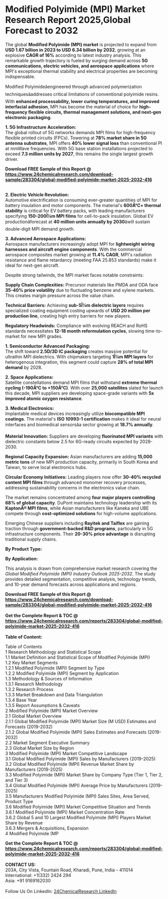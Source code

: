 <h1>Modified Polyimide (MPI) Market Research Report 2025,Global Forecast to 2032</h1><p>The global <strong>Modified Polyimide (MPI) market</strong> is projected to expand from <strong>USD 1.67 billion in 2023 to USD 6.34 billion by 2032</strong>, growing at an explosive <strong>CAGR of 16%</strong> according to latest industry analysis. This remarkable growth trajectory is fueled by surging demand across <strong>5G communications, electric vehicles, and aerospace applications</strong> where MPI's exceptional thermal stability and electrical properties are becoming indispensable.</p><p>Modified Polyimideâengineered through advanced polymerization techniquesâaddresses critical limitations of conventional polyimide resins. With <strong>enhanced processability, lower curing temperatures, and improved interfacial adhesion</strong>, MPI has become the material of choice for <strong>high-frequency flexible circuits, thermal management solutions, and next-gen electronic packaging</strong>.</p><p><strong>1. 5G Infrastructure Acceleration:</strong><br>
The global rollout of 5G networks demands MPI films for high-frequency flexible printed circuits (FPCs). Towering at <strong>78% market share in 5G antenna substrates</strong>, MPI offers <strong>40% lower signal loss</strong> than conventional PI at mmWave frequencies. With 5G base station installations projected to exceed <strong>7.3 million units by 2027</strong>, this remains the single largest growth driver.</p><div><b>Download FREE Sample of this Report @ 
            <a href="https://www.24chemicalresearch.com/download-sample/283304/global-modified-polyimide-market-2025-2032-416">
            https://www.24chemicalresearch.com/download-sample/283304/global-modified-polyimide-market-2025-2032-416</a></b></div><br><p><strong>2. Electric Vehicle Revolution:</strong><br>
Automotive electrification is consuming ever-greater quantities of MPI for battery insulation and motor components. The material's <strong>600Â°C+ thermal stability</strong> is critical for EV battery packs, with leading manufacturers specifying <strong>150-200Î¼m MPI films</strong> for cell-to-pack insulation. Global EV productionâforecast at <strong>40 million units annually by 2030</strong>âwill sustain double-digit MPI demand growth.</p><p><strong>3. Advanced Aerospace Applications:</strong><br>
Aerospace manufacturers increasingly adopt MPI for <strong>lightweight wiring harnesses and aircraft engine components</strong>. With the commercial aerospace composites market growing at <strong>11.4% CAGR</strong>, MPI's radiation resistance and flame retardancy (meeting FAA 25.853 standards) make it ideal for next-gen aircraft.</p><p>Despite strong tailwinds, the MPI market faces notable constraints:</p><p><strong>Supply Chain Complexities:</strong> Precursor materials like PMDA and ODA face <strong>35-40% price volatility</strong> due to fluctuating benzene and xylene markets. This creates margin pressure across the value chain.</p><p><strong>Technical Barriers:</strong> Achieving <strong>sub-5Î¼m dielectric layers</strong> requires specialized coating equipment costing upwards of <strong>USD 20 million per production line</strong>, creating high entry barriers for new players.</p><p><strong>Regulatory Headwinds:</strong> Compliance with evolving REACH and RoHS standards necessitates <strong>12-18 month reformulation cycles</strong>, slowing time-to-market for new MPI grades.</p><p><strong>1. Semiconductor Advanced Packaging:</strong><br>
The shift toward <strong>2.5D/3D IC packaging</strong> creates massive potential for ultrathin MPI dielectrics. With chipmakers targeting <strong>1Î¼m MPI layers</strong> for heterogenous integration, this segment could capture <strong>28% of total MPI demand</strong> by 2028.</p><p><strong>2. Space Applications:</strong><br>
Satellite constellations demand MPI films that withstand <strong>extreme thermal cycling (-190Â°C to +150Â°C)</strong>. With over <strong>25,000 satellites</strong> slated for launch this decade, MPI suppliers are developing space-grade variants with <strong>5x improved atomic oxygen resistance</strong>.</p><p><strong>3. Medical Electronics:</strong><br>
Implantable medical devices increasingly utilize <strong>biocompatible MPI coatings</strong>. The material's <strong>ISO 10993-1 certification</strong> makes it ideal for neural interfaces and biomedical sensorsâa sector growing at <strong>18.7% annually</strong>.</p><p><strong>Material Innovation:</strong> Suppliers are developing <strong>fluorinated MPI variants</strong> with dielectric constants below 2.5 for 6G-ready circuits expected by 2028-2030.</p><p><strong>Regional Capacity Expansion:</strong> Asian manufacturers are adding <strong>15,000 metric tons</strong> of new MPI production capacity, primarily in South Korea and Taiwan, to serve local electronics hubs.</p><p><strong>Circular Economy Initiatives:</strong> Leading players now offer <strong>30-40% recycled content MPI films</strong> through advanced monomer recovery processes, addressing sustainability concerns in the electronics value chain.</p><p>The market remains concentrated among <strong>four major players controlling 68% of global capacity</strong>. DuPont maintains technology leadership with its <strong>KaptonÂ® MPI films</strong>, while Asian manufacturers like Kaneka and UBE compete through <strong>cost-optimized solutions</strong> for high-volume applications.</p><p>Emerging Chinese suppliers including <strong>Rayitek and Taiflex</strong> are gaining traction through <strong>government-backed R&amp;D programs</strong>, particularly in 5G infrastructure components. Their <strong>20-30% price advantage</strong> is disrupting traditional supply chains.</p><p><strong>By Product Type:</strong></p><p><strong>By Application:</strong></p><p>This analysis is drawn from comprehensive market research covering the <em>Global Modified Polyimide (MPI) Industry Outlook 2025-2032</em>. The study provides detailed segmentation, competitive analysis, technology trends, and 10-year demand forecasts across applications and regions.</p><div><b>Download FREE Sample of this Report @ 
            <a href="https://www.24chemicalresearch.com/download-sample/283304/global-modified-polyimide-market-2025-2032-416">
            https://www.24chemicalresearch.com/download-sample/283304/global-modified-polyimide-market-2025-2032-416</a></b></div><br><div><b>Get the Complete Report & TOC @ 
            <a href="https://www.24chemicalresearch.com/reports/283304/global-modified-polyimide-market-2025-2032-416">
            https://www.24chemicalresearch.com/reports/283304/global-modified-polyimide-market-2025-2032-416</a></b></div><br>
            <b>Table of Content:</b><p>Table of Contents<br />
1 Research Methodology and Statistical Scope<br />
1.1 Market Definition and Statistical Scope of Modified Polyimide (MPI)<br />
1.2 Key Market Segments<br />
1.2.1 Modified Polyimide (MPI) Segment by Type<br />
1.2.2 Modified Polyimide (MPI) Segment by Application<br />
1.3 Methodology & Sources of Information<br />
1.3.1 Research Methodology<br />
1.3.2 Research Process<br />
1.3.3 Market Breakdown and Data Triangulation<br />
1.3.4 Base Year<br />
1.3.5 Report Assumptions & Caveats<br />
2 Modified Polyimide (MPI) Market Overview<br />
2.1 Global Market Overview<br />
2.1.1 Global Modified Polyimide (MPI) Market Size (M USD) Estimates and Forecasts (2019-2032)<br />
2.1.2 Global Modified Polyimide (MPI) Sales Estimates and Forecasts (2019-2032)<br />
2.2 Market Segment Executive Summary<br />
2.3 Global Market Size by Region<br />
3 Modified Polyimide (MPI) Market Competitive Landscape<br />
3.1 Global Modified Polyimide (MPI) Sales by Manufacturers (2019-2025)<br />
3.2 Global Modified Polyimide (MPI) Revenue Market Share by Manufacturers (2019-2025)<br />
3.3 Modified Polyimide (MPI) Market Share by Company Type (Tier 1, Tier 2, and Tier 3)<br />
3.4 Global Modified Polyimide (MPI) Average Price by Manufacturers (2019-2025)<br />
3.5 Manufacturers Modified Polyimide (MPI) Sales Sites, Area Served, Product Type<br />
3.6 Modified Polyimide (MPI) Market Competitive Situation and Trends<br />
3.6.1 Modified Polyimide (MPI) Market Concentration Rate<br />
3.6.2 Global 5 and 10 Largest Modified Polyimide (MPI) Players Market Share by Revenue<br />
3.6.3 Mergers & Acquisitions, Expansion<br />
4 Modified Polyimide (MP</p><div><b>Get the Complete Report & TOC @ 
            <a href="https://www.24chemicalresearch.com/reports/283304/global-modified-polyimide-market-2025-2032-416">
            https://www.24chemicalresearch.com/reports/283304/global-modified-polyimide-market-2025-2032-416</a></b></div><br><b>CONTACT US:</b><br>
            203A, City Vista, Fountain Road, Kharadi, Pune, India - 411014<br>
            International: +1(332) 2424 294<br>
            Asia: +91 9169162030 <br><br>
            Follow Us On LinkedIn: <a href="https://www.linkedin.com/company/24chemicalresearch/">24ChemicalResearch LinkedIn</a>